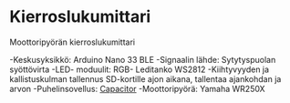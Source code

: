 ﻿# Kierroslukumittari
Moottoripyörän kierroslukumittari

-Keskusyksikkö: Arduino Nano 33 BLE
-Signaalin lähde: Sytytyspuolan syöttövirta
-LED- moduulit: RGB- Leditanko WS2812
-Kiihtyvyyden ja kallistuskulman tallennus SD-kortille ajon aikana, tallentaa ajankohdan ja arvon
-Puhelinsovellus: [Capacitor](https://capacitorjs.com)
-Moottoripyörä: Yamaha WR250X
